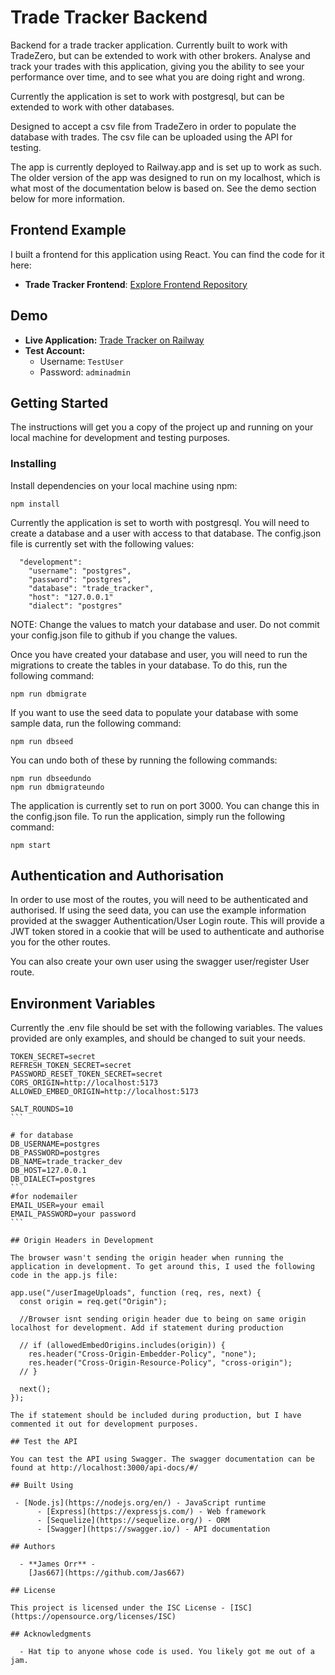 # Trade Tracker Backend

Backend for a trade tracker application. Currently built to work with TradeZero, but can be extended to work with other brokers. Analyse and track your trades with this application, giving you the ability to see your performance over time, and to see what you are doing right and wrong. 

Currently the application is set to work with postgresql, but can be extended to work with other databases.

Designed to accept a csv file from TradeZero in order to populate the database with trades. The csv file can be uploaded using the API for testing.

The app is currently deployed to Railway.app and is set up to work as such. The older version of the app was designed to run on my localhost, which is what most of the documentation below is based on. See the demo section below for more information.

## Frontend Example

I built a frontend for this application using React. You can find the code for it here:

- **Trade Tracker Frontend**: [Explore Frontend Repository](https://github.com/Jas667/trade_tracker_frontend)

## Demo

- **Live Application:** [Trade Tracker on Railway](https://tradetrackerfrontend-production.up.railway.app/)
- **Test Account:**
  - Username: `TestUser`
  - Password: `adminadmin`

## Getting Started

The instructions will get you a copy of the project up and running on your local machine for development and testing purposes.

### Installing

Install dependencies on your local machine using npm:

```
npm install
```

Currently the application is set to worth with postgresql. You will need to create a database and a user with access to that database. The config.json file is currently set with the following values:

```
  "development":
    "username": "postgres",
    "password": "postgres",
    "database": "trade_tracker",
    "host": "127.0.0.1"
    "dialect": "postgres"
```
NOTE: Change the values to match your database and user. Do not commit your config.json file to github if you change the values.

Once you have created your database and user, you will need to run the migrations to create the tables in your database. To do this, run the following command:

```
npm run dbmigrate
```
If you want to use the seed data to populate your database with some sample data, run the following command:

```
npm run dbseed
```

You can undo both of these by running the following commands:

```
npm run dbseedundo
npm run dbmigrateundo
```

The application is currently set to run on port 3000. You can change this in the config.json file. To run the application, simply run the following command:

```
npm start
```

## Authentication and Authorisation

In order to use most of the routes, you will need to be authenticated and authorised. If using the seed data, you can use the example information provided at the swagger Authentication/User Login route. This will provide a JWT token stored in a cookie that will be used to authenticate and authorise you for the other routes. 

You can also create your own user using the swagger user/register User route.

## Environment Variables

Currently the .env file should be set with the following variables. The values provided are only examples, and should be changed to suit your needs.

``````
TOKEN_SECRET=secret
REFRESH_TOKEN_SECRET=secret
PASSWORD_RESET_TOKEN_SECRET=secret
CORS_ORIGIN=http://localhost:5173
ALLOWED_EMBED_ORIGIN=http://localhost:5173

SALT_ROUNDS=10
```

# for database
DB_USERNAME=postgres
DB_PASSWORD=postgres
DB_NAME=trade_tracker_dev
DB_HOST=127.0.0.1
DB_DIALECT=postgres
```
#for nodemailer
EMAIL_USER=your email
EMAIL_PASSWORD=your password
```

## Origin Headers in Development

The browser wasn't sending the origin header when running the application in development. To get around this, I used the following code in the app.js file:

app.use("/userImageUploads", function (req, res, next) {
  const origin = req.get("Origin");

  //Browser isnt sending origin header due to being on same origin localhost for development. Add if statement during production
  
  // if (allowedEmbedOrigins.includes(origin)) {
    res.header("Cross-Origin-Embedder-Policy", "none");
    res.header("Cross-Origin-Resource-Policy", "cross-origin");
  // }

  next();
});

The if statement should be included during production, but I have commented it out for development purposes.

## Test the API

You can test the API using Swagger. The swagger documentation can be found at http://localhost:3000/api-docs/#/

## Built Using

 - [Node.js](https://nodejs.org/en/) - JavaScript runtime
      - [Express](https://expressjs.com/) - Web framework
      - [Sequelize](https://sequelize.org/) - ORM
      - [Swagger](https://swagger.io/) - API documentation

## Authors

  - **James Orr** -
    [Jas667](https://github.com/Jas667)

## License

This project is licensed under the ISC License - [ISC](https://opensource.org/licenses/ISC)

## Acknowledgments

  - Hat tip to anyone whose code is used. You likely got me out of a jam.
